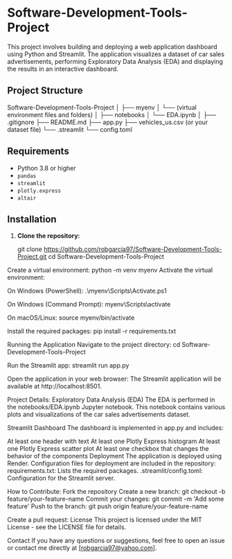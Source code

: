 # Software-Development-Tools-Project

This project involves building and deploying a web application dashboard using Python and Streamlit. The application visualizes a dataset of car sales advertisements, performing Exploratory Data Analysis (EDA) and displaying the results in an interactive dashboard.


## Project Structure

Software-Development-Tools-Project
│
├── myenv
│ └── (virtual environment files and folders)
│
├── notebooks
│ └── EDA.ipynb
│
├── .gitignore
├── README.md
├── app.py
├── vehicles_us.csv (or your dataset file)
└── .streamlit
└── config.toml


## Requirements

- Python 3.8 or higher
- `pandas`
- `streamlit`
- `plotly.express`
- `altair`

## Installation

1. **Clone the repository:**

   git clone https://github.com/robgarcia97/Software-Development-Tools-Project.git
   cd Software-Development-Tools-Project

Create a virtual environment:
python -m venv myenv
Activate the virtual environment:

On Windows (PowerShell):
.\myenv\Scripts\Activate.ps1

On Windows (Command Prompt):
myenv\Scripts\activate

On macOS/Linux:
source myenv/bin/activate

Install the required packages:
pip install -r requirements.txt

Running the Application
Navigate to the project directory:
cd Software-Development-Tools-Project

Run the Streamlit app:
streamlit run app.py

Open the application in your web browser:
The Streamlit application will be available at http://localhost:8501.

Project Details:
Exploratory Data Analysis (EDA)
The EDA is performed in the notebooks/EDA.ipynb Jupyter notebook. This notebook contains various plots and visualizations of the car sales advertisements dataset.

Streamlit Dashboard
The dashboard is implemented in app.py and includes:

At least one header with text
At least one Plotly Express histogram
At least one Plotly Express scatter plot
At least one checkbox that changes the behavior of the components
Deployment
The application is deployed using Render. Configuration files for deployment are included in the repository:
requirements.txt: Lists the required packages.
.streamlit/config.toml: Configuration for the Streamlit server.


How to Contribute:
Fork the repository
Create a new branch: git checkout -b feature/your-feature-name
Commit your changes: git commit -m 'Add some feature'
Push to the branch: git push origin feature/your-feature-name

Create a pull request:
License
This project is licensed under the MIT License - see the LICENSE file for details.

Contact
If you have any questions or suggestions, feel free to open an issue or contact me directly at [robgarcia97@yahoo.com].